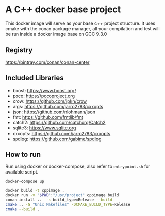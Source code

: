 # A C++ docker base project
This docker image will serve as your base c++ project structure.
It uses cmake with the conan package manager, all your compilation and test will be run inside a docker image base on GCC 9.3.0  

## Registry

https://bintray.com/conan/conan-center

## Included Libraries

- boost: https://www.boost.org/
- poco: https://pocoproject.org
- crow: https://github.com/ipkn/crow
- args: https://github.com/jarro2783/cxxopts
- json: https://github.com/nlohmann/json
- fmt: https://github.com/fmtlib/fmt
- catch2: https://github.com/catchorg/Catch2
- sqlite3: https://www.sqlite.org
- cxxopts: https://github.com/jarro2783/cxxopts
- spdlog: https://github.com/gabime/spdlog


## How to run
Run using docker or docker-compose, also refer to `entrypoint.sh` for available script.
```bash
docker-compose up 
```

```bash
docker build -t cppimage .
docker run -v "$PWD":"/usr/project" cppimage build
conan install ..  -s build_type=Release --build
cmake .. -G "Unix Makefiles" -DCMAKE_BUILD_TYPE=Release
cmake --build .
``` 


